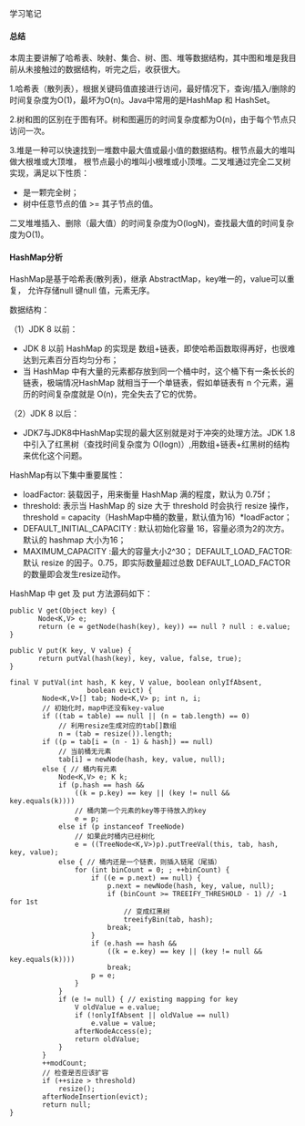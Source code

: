 学习笔记

#### 总结

本周主要讲解了哈希表、映射、集合、树、图、堆等数据结构，其中图和堆是我目前从未接触过的数据结构，听完之后，收获很大。

1.哈希表（散列表），根据关键码值直接进行访问，最好情况下，查询/插入/删除的时间复杂度为O(1)，最坏为O(n)。Java中常用的是HashMap 和 HashSet。

2.树和图的区别在于图有环。树和图遍历的时间复杂度都为O(n)，由于每个节点只访问一次。

3.堆是一种可以快速找到一堆数中最大值或最小值的数据结构。根节点最大的堆叫做大根堆或大顶堆，
根节点最小的堆叫小根堆或小顶堆。二叉堆通过完全二叉树实现，满足以下性质：
* 是一颗完全树；
* 树中任意节点的值 >= 其子节点的值。

二叉堆堆插入、删除（最大值）的时间复杂度为O(logN)，查找最大值的时间复杂度为O(1)。

#### HashMap分析

HashMap是基于哈希表(散列表)，继承 AbstractMap，key唯一的，value可以重复，
允许存储null 键null 值，元素无序。

数据结构：

（1）JDK 8 以前：
* JDK 8 以前 HashMap 的实现是 数组+链表，即使哈希函数取得再好，也很难达到元素百分百均匀分布；
* 当 HashMap 中有大量的元素都存放到同一个桶中时，这个桶下有一条长长的链表，极端情况HashMap 就相当于一个单链表，假如单链表有 n 个元素，遍历的时间复杂度就是 O(n)，完全失去了它的优势。

（2）JDK 8 以后：
* JDK7与JDK8中HashMap实现的最大区别就是对于冲突的处理方法。JDK 1.8 中引入了红黑树（查找时间复杂度为 O(logn)）,用数组+链表+红黑树的结构来优化这个问题。

HashMap有以下集中重要属性：
* loadFactor: 装载因子，用来衡量 HashMap 满的程度，默认为 0.75f；
* threshold: 表示当 HashMap 的 size 大于 threshold 时会执行 resize 操作，threshold = capacity（HashMap中桶的数量，默认值为16）*loadFactor；
* DEFAULT_INITIAL_CAPACITY : 默认初始化容量 16，容量必须为2的次方。默认的 hashmap 大小为16；
* MAXIMUM_CAPACITY :最大的容量大小2^30；
DEFAULT_LOAD_FACTOR: 默认 resize 的因子。0.75，即实际数量超过总数 DEFAULT_LOAD_FACTOR 的数量即会发生resize动作。

HashMap 中 get 及 put 方法源码如下：
```
public V get(Object key) {
       Node<K,V> e;
       return (e = getNode(hash(key), key)) == null ? null : e.value;
}

public V put(K key, V value) {
       return putVal(hash(key), key, value, false, true);
}

final V putVal(int hash, K key, V value, boolean onlyIfAbsent,
                   boolean evict) {
        Node<K,V>[] tab; Node<K,V> p; int n, i;
        // 初始化时，map中还没有key-value
        if ((tab = table) == null || (n = tab.length) == 0)
            // 利用resize生成对应的tab[]数组
            n = (tab = resize()).length;
        if ((p = tab[i = (n - 1) & hash]) == null)
            // 当前桶无元素
            tab[i] = newNode(hash, key, value, null);
        else { // 桶内有元素
            Node<K,V> e; K k;
            if (p.hash == hash &&
                ((k = p.key) == key || (key != null && key.equals(k))))
                // 桶内第一个元素的key等于待放入的key
                e = p;
            else if (p instanceof TreeNode)
                // 如果此时桶内已经树化
                e = ((TreeNode<K,V>)p).putTreeVal(this, tab, hash, key, value);
            else { // 桶内还是一个链表，则插入链尾（尾插）
                for (int binCount = 0; ; ++binCount) {
                    if ((e = p.next) == null) {
                        p.next = newNode(hash, key, value, null);
                        if (binCount >= TREEIFY_THRESHOLD - 1) // -1 for 1st
                            // 变成红黑树
                            treeifyBin(tab, hash);
                        break;
                    }
                    if (e.hash == hash &&
                        ((k = e.key) == key || (key != null && key.equals(k))))
                        break;
                    p = e;
                }
            }
            if (e != null) { // existing mapping for key
                V oldValue = e.value;
                if (!onlyIfAbsent || oldValue == null)
                    e.value = value;
                afterNodeAccess(e);
                return oldValue;
            }
        }
        ++modCount;
        // 检查是否应该扩容
        if (++size > threshold)
            resize();
        afterNodeInsertion(evict);
        return null;
}
```

